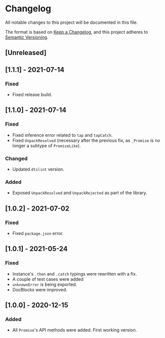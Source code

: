 # Changelog
All notable changes to this project will be documented in this file.

The format is based on [Keep a Changelog](https://keepachangelog.com/en/1.0.0/),
and this project adheres to [Semantic Versioning](https://semver.org/spec/v2.0.0.html).

## [Unreleased]

## [1.1.1] - 2021-07-14
### Fixed

- Fixed release build.

## [1.1.0] - 2021-07-14
### Fixed

- Fixed inference error related to `tap` and `tapCatch`.
- Fixed `UnpackResolved` (necessary after the previous fix, as `_Promise` is no longer a subtype of `PromiseLike`).

### Changed

- Updated `dtslint` version.

### Added

- Exposed `UnpackResolved` and `UnpackRejected` as part of the library.

## [1.0.2] - 2021-07-02
### Fixed

- Fixed `package.json` error.

## [1.0.1] - 2021-05-24
### Fixed

- Instance's `.then` and `.catch` typings were rewritten with a fix.
- A couple of test cases were added
- `unknownError` is being exported.
- DocBlocks were improved.


## [1.0.0] - 2020-12-15
### Added

- All `Promise`'s API methods were added. First working version.

